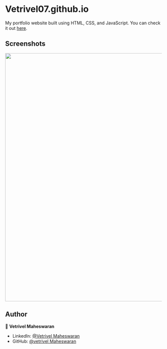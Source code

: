 # Vetrivel07.github.io

My portfolio website built using HTML, CSS, and JavaScript. You can check it out [here](https://vetrivel07.github.io/vetrivel-m-portfolio).



## Screenshots

<p float="center">
    <img src="" width="800">
</p>



## Author

👤 **Vetrivel Maheswaran**

* LinkedIn: [@Vetrivel Maheswaran](https://www.linkedin.com/in/vetrivel-maheswaran)
* GitHub: [@vetrivel Maheswaran](https://github.com/Vetrivel07)
